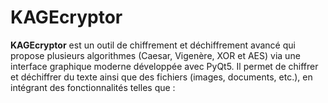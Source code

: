 # KAGEcryptor
**KAGEcryptor** est un outil de chiffrement et déchiffrement avancé qui propose plusieurs algorithmes (Caesar, Vigenère, XOR et AES) via une interface graphique moderne développée avec PyQt5. Il permet de chiffrer et déchiffrer du texte ainsi que des fichiers (images, documents, etc.), en intégrant des fonctionnalités telles que :
